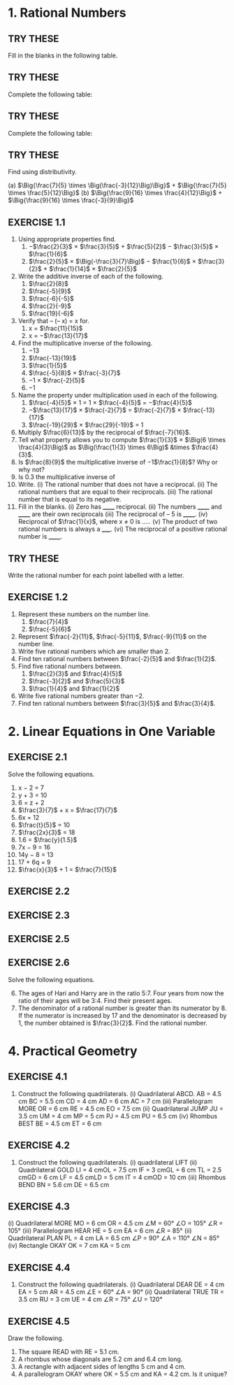 # 1. Rational Numbers

## TRY THESE

Fill in the blanks in the following table.

## TRY THESE

Complete the following table:

## TRY THESE

Complete the following table:

## TRY THESE

Find using distributivity.

(a) $\Big{\frac{7}{5} \times \Big(\frac{-3}{12}\Big)\Big}$ + $\Big{\frac{7}{5} \times \frac{5}{12}\Big}$
(b) $\Big{\frac{9}{16} \times \frac{4}{12}\Big}$ + $\Big{\frac{9}{16} \times \frac{-3}{9}\Big}$

## EXERCISE 1.1

1. Using appropriate properties find.
   1. −$\frac{2}{3}$ × $\frac{3}{5}$ + $\frac{5}{2}$ − $\frac{3}{5}$ × $\frac{1}{6}$
   2. $\frac{2}{5}$ × $\Big(-\frac{3}{7}\Big)$ − $\frac{1}{6}$ × $\frac{3}{2}$ + $\frac{1}{14}$ × $\frac{2}{5}$
2. Write the additive inverse of each of the following.
   1. $\frac{2}{8}$
   2. $\frac{-5}{9}$
   3. $\frac{-6}{-5}$
   4. $\frac{2}{-9}$
   5. $\frac{19}{-6}$
3. Verify that – (– x) = x for.
   1. x = $\frac{11}{15}$
   2. x = −$\frac{13}{17}$
4. Find the multiplicative inverse of the following.
   1. −13
   2. $\frac{-13}{19}$
   3. $\frac{1}{5}$
   4. $\frac{-5}{8}$ × $\frac{-3}{7}$
   5. −1 × $\frac{-2}{5}$
   6. −1
5. Name the property under multiplication used in each of the following.
   1. $\frac{-4}{5}$ × 1 = 1 × $\frac{-4}{5}$ = −$\frac{4}{5}$
   2. −$\frac{13}{17}$ × $\frac{-2}{7}$ = $\frac{-2}{7}$ × $\frac{-13}{17}$
   3. $\frac{-19}{29}$ × $\frac{29}{-19}$ = 1
6. Multiply $\frac{6}{13}$ by the reciprocal of $\frac{-7}{16}$.
7. Tell what property allows you to compute $\frac{1}{3}$ × $\Big(6 \times \frac{4}{3}\Big)$ as $\Big(\frac{1}{3} \times 6\Big)$ &times $\frac{4}{3}$.
8. Is $\frac{8}{9}$ the multiplicative inverse of −1$\frac{1}{8}$? Why or why not?
9. Is 0.3 the multiplicative inverse of
10. Write.
    (i) The rational number that does not have a reciprocal.
    (ii) The rational numbers that are equal to their reciprocals.
    (iii) The rational number that is equal to its negative.
11. Fill in the blanks.
    (i) Zero has **\_\_\_\_** reciprocal.
    (ii) The numbers **\_\_\_\_** and **\_\_\_\_** are their own reciprocals
    (iii) The reciprocal of – 5 is **\_\_\_\_**.
    (iv) Reciprocal of $\frac{1}{x}$, where x ≠ 0 is .....
    (v) The product of two rational numbers is always a **\_\_\_**.
    (vi) The reciprocal of a positive rational number is **\_\_\_\_**.
    
    

## TRY THESE

Write the rational number for each point labelled with a letter.

## EXERCISE 1.2

1. Represent these numbers on the number line.
   1. $\frac{7}{4}$
   2. $\frac{-5}{6}$
2. Represent $\frac{-2}{11}$, $\frac{-5}{11}$, $\frac{-9}{11}$ on the number line.
3. Write five rational numbers which are smaller than 2.
4. Find ten rational numbers between $\frac{-2}{5}$ and $\frac{1}{2}$.
5. Find five rational numbers between.
   1. $\frac{2}{3}$ and $\frac{4}{5}$
   2. $\frac{-3}{2}$ and $\frac{5}{3}$
   3. $\frac{1}{4}$ and $\frac{1}{2}$
6. Write five rational numbers greater than −2.
7. Find ten rational numbers between $\frac{3}{5}$ and $\frac{3}{4}$.



# 2. Linear Equations in One Variable

## EXERCISE 2.1

Solve the following equations.

1. x − 2 = 7
2. y + 3 = 10
3. 6 = z + 2
4. $\frac{3}{7}$ + x = $\frac{17}{7}$
5. 6x = 12
6. $\frac{t}{5}$ = 10
7. $\frac{2x}{3}$ = 18
8. 1.6 = $\frac{y}{1.5}$
9. 7x − 9 = 16
10. 14y − 8 = 13
11. 17 + 6q = 9
12. $\frac{x}{3}$ + 1 = $\frac{7}{15}$

## EXERCISE 2.2

## EXERCISE 2.3

## EXERCISE 2.5

## EXERCISE 2.6

Solve the following equations.

6. The ages of Hari and Harry are in the ratio 5:7. Four years from now the ratio of their ages will be 3:4. Find their present ages.
7. The denominator of a rational number is greater than its numerator by 8. If the numerator is increased by 17 and the denominator is decreased by 1, the number obtained is $\frac{3}{2}$. Find the rational number.

# 4. Practical Geometry
## EXERCISE 4.1
1. Construct the following quadrilaterals.
(i) Quadrilateral ABCD.
AB = 4.5 cm
BC = 5.5 cm
CD = 4 cm
AD = 6 cm
AC = 7 cm
(iii) Parallelogram MORE
OR = 6 cm
RE = 4.5 cm
EO = 7.5 cm
(ii) Quadrilateral JUMP
JU = 3.5 cm
UM = 4 cm
MP = 5 cm
PJ = 4.5 cm
PU = 6.5 cm
(iv) Rhombus BEST
BE = 4.5 cm
ET = 6 cm

## EXERCISE 4.2
1. Construct the following quadrilaterals.
(i) quadrilateral LIFT
(ii) Quadrilateral GOLD
LI = 4 cmOL = 7.5 cm
IF = 3 cmGL = 6 cm
TL = 2.5 cmGD = 6 cm
LF = 4.5 cmLD = 5 cm
IT = 4 cmOD = 10 cm
(iii) Rhombus BEND
BN = 5.6 cm
DE = 6.5 cm

## EXERCISE 4.3
(i) Quadrilateral MORE
MO = 6 cm
OR = 4.5 cm
∠M = 60°
∠O = 105°
∠R = 105°
(iii) Parallelogram HEAR
HE = 5 cm
EA = 6 cm
∠R = 85°
(ii) Quadrilateral PLAN
PL = 4 cm
LA = 6.5 cm
∠P = 90°
∠A = 110°
∠N = 85°
(iv) Rectangle OKAY
OK = 7 cm
KA = 5 cm

## EXERCISE 4.4
1. Construct the following quadrilaterals.
(i) Quadrilateral DEAR
DE = 4 cm
EA = 5 cm
AR = 4.5 cm
∠E = 60°
∠A = 90°
(ii) Quadrilateral TRUE
TR = 3.5 cm
RU = 3 cm
UE = 4 cm
∠R = 75°
∠U = 120°

## EXERCISE 4.5
Draw the following.
1. The square READ with RE = 5.1 cm.
2. A rhombus whose diagonals are 5.2 cm and 6.4 cm long.
3. A rectangle with adjacent sides of lengths 5 cm and 4 cm.
4. A parallelogram OKAY where OK = 5.5 cm and KA = 4.2 cm. Is it unique?































































